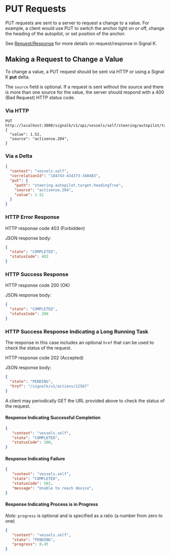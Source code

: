 # PUT Requests

PUT requests are sent to a server to request a change to a value. For example, a client would use PUT to switch the
anchor light on or off, change the heading of the autopilot, or set position of the anchor.

See [Request/Response](request_response.md) for more details on request/response in Signal K.

## Making a Request to Change a Value

To change a value, a PUT request should be sent via HTTP or using a Signal K __put__ delta.

The `source` field is optional. If a request is sent without the source and there is more than one source for the
value, the server should respond with a 400 (Bad Request) HTTP status code.

### Via HTTP
```
PUT http://localhost:3000/signalk/v1/api/vessels/self/steering/autopilot/target/headingTrue
{
  "value": 1.52,
  "source": "actisense.204",
}
```

### Via a Delta
```json
{
  "context": "vessels.self",
  "correlationId": "184743-434373-348483",
  "put": {
    "path": "steering.autopilot.target.headingTrue",
    "source": "actisense.204",
    "value": 1.52
  }
}
```

### HTTP Error Response

HTTP response code 403 (Forbidden)

JSON response body:
```json
{
  "state": "COMPLETED",
  "statusCode": 403
}
```

### HTTP Success Response

HTTP response code 200 (OK)

JSON response body:
```json
{
  "state": "COMPLETED",
  "statusCode": 200
}
```

### HTTP Success Response Indicating a Long Running Task

The response in this case includes an optional `href` that can be used to check the status of the request.

HTTP response code 202 (Accepted)

JSON response body:
```json
{
  "state": "PENDING",
  "href": "/signalk/v1/actions/12567"
}
```

A client may periodically GET the URL provided above to check the status of the request.

#### Response Indicating Successful Completion

```json
{
   "context": "vessels.self",
   "state": "COMPLETED",
   "statusCode": 200,
}
```

#### Response Indicating Failure

```json
{
   "context": "vessels.self",
   "state": "COMPLETED",
   "statusCode": 502,
   "message": "Unable to reach device",
}
```

#### Response Indicating Process is in Progress

_Note:_ `progress` is optional and is specified as a ratio (a number from zero to one)

```json
{
   "context": "vessels.self",
   "state": "PENDING",
   "progress": 0.45
}
```
